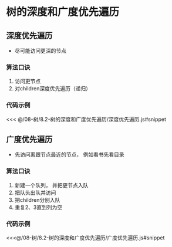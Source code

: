# 树的深度和广度优先遍历

## 深度优先遍历

- 尽可能访问更深的节点

### 算法口诀

1. 访问更节点
2. 对children深度优先遍历（递归）

### 代码示例

<<< @/08-树/8.2-树的深度和广度优先遍历/深度优先遍历.js#snippet

## 广度优先遍历

- 先访问离跟节点最近的节点， 例如看书先看目录

### 算法口诀

1. 新建一个队列， 并把更节点入队
2. 把队头出队并访问
3. 把children分别入队
4. 重复2、3直到列为空

### 代码示例

<<<@/08-树/8.2-树的深度和广度优先遍历/广度优先遍历.js#snippet
